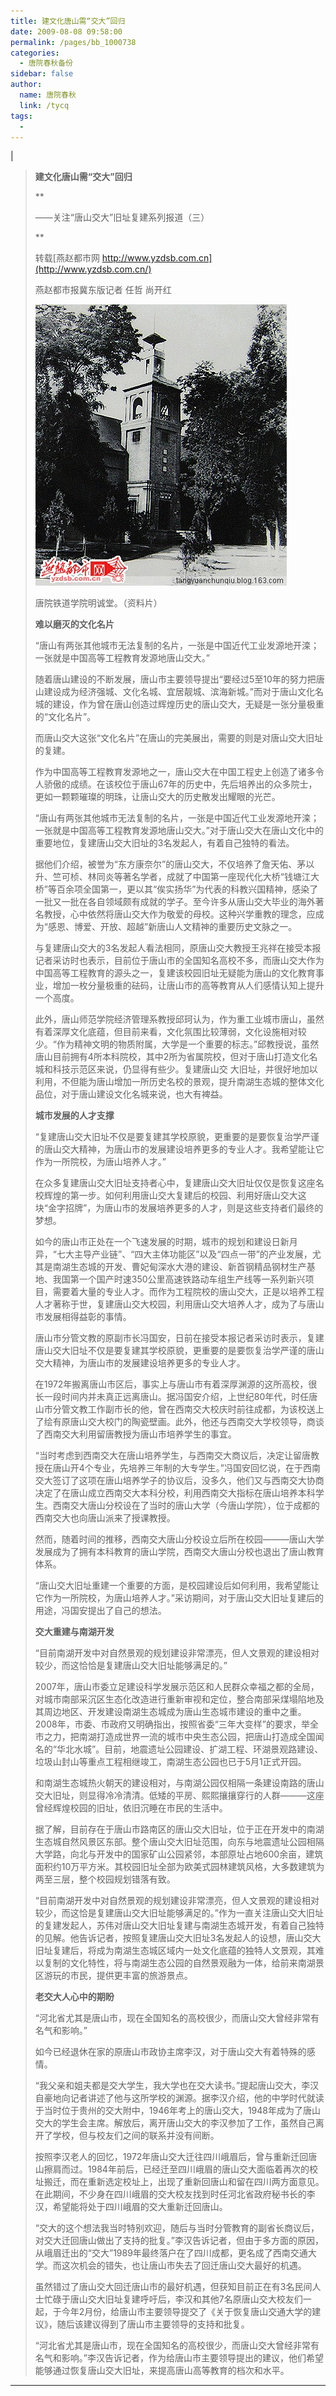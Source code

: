 ```yaml
---
title: 建文化唐山需“交大”回归
date: 2009-08-08 09:58:00
permalink: /pages/bb_1000738
categories: 
  - 唐院春秋备份
sidebar: false
author: 
  name: 唐院春秋
  link: /tycq
tags: 
  - 
---
```


|

> **建文化唐山需“交大”回归**
>
>  **
>
> ——关注“唐山交大”旧址复建系列报道（三）
>
> **
>
> 转载[燕赵都市网 http://www.yzdsb.com.cn](http://www.yzdsb.com.cn/)
>
> 燕赵都市报冀东版记者 任哲 尚开红
>
> [
> ![](/pic/img.bimg.126.net_photo_uM5RmoQWYHn712U6t5kZQA==_3433994715870811718.jpg)](pic/img.bimg.126.net_photo_uM5RmoQWYHn712U6t5kZQA==_3433994715870811718.jpg)
>
> 唐院铁道学院明诚堂。（资料片）
>
> **难以磨灭的文化名片**
>
> “唐山有两张其他城市无法复制的名片，一张是中国近代工业发源地开滦；一张就是中国高等工程教育发源地唐山交大。”
>
>
> 随着唐山建设的不断发展，唐山市主要领导提出“要经过5至10年的努力把唐山建设成为经济强城、文化名城、宜居靓城、滨海新城。”而对于唐山文化名城的建设，作为曾在唐山创造过辉煌历史的唐山交大，无疑是一张分量极重的“文化名片”。
>
> 而唐山交大这张“文化名片”在唐山的完美展出，需要的则是对唐山交大旧址的复建。
>
>
> 作为中国高等工程教育发源地之一，唐山交大在中国工程史上创造了诸多令人骄傲的成绩。在该校位于唐山67年的历史中，先后培养出的众多院士，更如一颗颗璀璨的明珠，让唐山交大的历史散发出耀眼的光芒。
>
>
> “唐山有两张其他城市无法复制的名片，一张是中国近代工业发源地开滦；一张就是中国高等工程教育发源地唐山交大。”对于唐山交大在唐山文化中的重要地位，复建唐山交大旧址的3名发起人，有着自己独特的看法。
>
>
> 据他们介绍，被誉为“东方康奈尔”的唐山交大，不仅培养了詹天佑、茅以升、竺可桢、林同炎等著名学者，成就了中国第一座现代化大桥“钱塘江大桥”等百余项全国第一，更以其“俟实扬华”为代表的科教兴国精神，感染了一批又一批在各自领域颇有成就的学子。至今许多从唐山交大毕业的海外著名教授，心中依然将唐山交大作为敬爱的母校。这种兴学重教的理念，应成为“感恩、博爱、开放、超越”新唐山人文精神的重要历史文脉之一。
>
>
> 与复建唐山交大的3名发起人看法相同，原唐山交大教授王兆祥在接受本报记者采访时也表示，目前位于唐山市的全国知名高校不多，而唐山交大作为中国高等工程教育的源头之一，复建该校园旧址无疑能为唐山的文化教育事业，增加一枚分量极重的砝码，让唐山市的高等教育从人们感情认知上提升一个高度。
>
>
> 此外，唐山师范学院经济管理系教授邱珂认为，作为重工业城市唐山，虽然有着深厚文化底蕴，但目前来看，文化氛围比较薄弱，文化设施相对较少。“作为精神文明的物质附属，大学是一个重要的标志。”邱教授说，虽然唐山目前拥有4所本科院校，其中2所为省属院校，但对于唐山打造文化名城和科技示范区来说，仍显得有些少。复建唐山交
> 大旧址，并很好地加以利用，不但能为唐山增加一所历史名校的景观，提升南湖生态城的整体文化品位，对于唐山建设文化名城来说，也大有裨益。
>
> **城市发展的人才支撑**
>
>
> “复建唐山交大旧址不仅是要复建其学校原貌，更重要的是要恢复治学严谨的唐山交大精神，为唐山市的发展建设培养更多的专业人才。我希望能让它作为一所院校，为唐山培养人才。”
>
>
> 在众多复建唐山交大旧址支持者心中，复建唐山交大旧址仅仅是恢复这座名校辉煌的第一步。如何利用唐山交大复建后的校园、利用好唐山交大这块“金字招牌”，为唐山市的发展培养更多的人才，则是这些支持者们最终的梦想。
>
>
> 如今的唐山市正处在一个飞速发展的时期，城市的规划和建设日新月异，“七大主导产业链”、“四大主体功能区”以及“四点一带”的产业发展，尤其是南湖生态城的开发、曹妃甸深水大港的建设、新首钢精品钢材生产基地、我国第一个国产时速350公里高速铁路动车组生产线等一系列新兴项目，需要着大量的专业人才。而作为工程院校的唐山交大，正是以培养工程人才著称于世，复建唐山交大校园，利用唐山交大培养人才，成为了与唐山市发展相得益彰的事情。
>
>
> 唐山市分管文教的原副市长冯国安，日前在接受本报记者采访时表示，复建唐山交大旧址不仅是要复建其学校原貌，更重要的是要恢复治学严谨的唐山交大精神，为唐山市的发展建设培养更多的专业人才。
>
>
> 在1972年搬离唐山市区后，事实上与唐山市有着深厚渊源的这所高校，很长一段时间内并未真正远离唐山。据冯国安介绍，上世纪80年代，时任唐山市分管文教工作副市长的他，曾在西南交大校庆时前往成都，为该校送上了绘有原唐山交大校门的陶瓷壁画。此外，他还与西南交大学校领导，商谈了西南交大利用留唐教授为唐山市培养学生的事宜。
>
>
> “当时考虑到西南交大在唐山培养学生，与西南交大商议后，决定让留唐教授在唐山开4个专业，先培养三年制的大专学生。”冯国安回忆说，在于西南交大签订了这项在唐山培养学子的协议后，没多久，他们又与西南交大协商决定了在唐山成立西南交大本科分校，利用西南交大指标在唐山培养本科学生。西南交大唐山分校设在了当时的唐山大学（今唐山学院），位于成都的西南交大也向唐山派来了授课教授。
>
> 然而，随着时间的推移，西南交大唐山分校设立后所在校园———唐山大学发展成为了拥有本科教育的唐山学院，西南交大唐山分校也退出了唐山教育体系。
>
>
> “唐山交大旧址重建一个重要的方面，是校园建设后如何利用，我希望能让它作为一所院校，为唐山培养人才。”采访期间，对于唐山交大旧址复建后的用途，冯国安提出了自己的想法。
>
> **交大重建与南湖开发**
>
> “目前南湖开发中对自然景观的规划建设非常漂亮，但人文景观的建设相对较少，而这恰恰是复建唐山交大旧址能够满足的。”
>
>
> 2007年，唐山市委立足建设科学发展示范区和人民群众幸福之都的全局，对城市南部采沉区生态化改造进行重新审视和定位，整合南部采煤塌陷地及其周边地区、开发建设南湖生态城成为唐山生态城市建设的重中之重。2008年，市委、市政府又明确指出，按照省委“三年大变样”的要求，举全市之力，把南湖打造成世界一流的城市中央生态公园，把唐山打造成全国闻名的“华北水城”。目前，地震遗址公园建设、扩湖工程、环湖景观路建设、垃圾山封山等重点工程相继竣工，南湖生态公园也已于5月1正式开园。
>
>
> 和南湖生态城热火朝天的建设相对，与南湖公园仅相隔一条建设南路的唐山交大旧址，则显得冷冷清清。低矮的平房、熙熙攘攘穿行的人群———这座曾经辉煌校园的旧址，依旧沉睡在市民的生活中。
>
>
> 据了解，目前存在于唐山市路南区的唐山交大旧址，位于正在开发中的南湖生态城自然风景区东部。整个唐山交大旧址范围，向东与地震遗址公园相隔大学路，向北与开发中的国家矿山公园紧邻，本部原址占地600余亩，建筑面积约10万平方米。其校园旧址全部为欧美式园林建筑风格，大多数建筑为两至三层，整个校园规划错落有致。
>
>
> “目前南湖开发中对自然景观的规划建设非常漂亮，但人文景观的建设相对较少，而这恰是复建唐山交大旧址能够满足的。”作为一直关注唐山交大旧址的复建发起人，苏伟对唐山交大旧址复建与南湖生态城开发，有着自己独特的见解。他告诉记者，按照复建唐山交大旧址3名发起人的设想，唐山交大旧址复建后，将成为南湖生态城区域内一处文化底蕴的独特人文景观，其难以复制的文化特性，将与南湖生态公园的自然景观融为一体，给前来南湖景区游玩的市民，提供更丰富的旅游景点。
>
> **老交大人心中的期盼**
>
> “河北省尤其是唐山市，现在全国知名的高校很少，而唐山交大曾经非常有名气和影响。”
>
> 如今已经退休在家的原唐山市政协主席李汉，对于唐山交大有着特殊的感情。
>
>
> “我父亲和姐夫都是交大学生，我大学也在交大读书。”提起唐山交大，李汉自豪地向记者讲述了他与这所学校的渊源。据李汉介绍，他的中学时代就读于当时位于贵州的交大附中，1946年考上的唐山交大，1948年成为了唐山交大的学生会主席。解放后，离开唐山交大的李汉参加了工作，虽然自己离开了学校，但与校友们之间的联系并没有间断。
>
>
> 按照李汉老人的回忆，1972年唐山交大迁往四川峨眉后，曾与重新迁回唐山擦肩而过。1984年前后，已经迁至四川峨眉的唐山交大面临着再次的校址搬迁，而在重新选定校址上，出现了重新回唐山和留在四川两方面意见。在此期间，不少身在四川峨眉的交大校友找到时任河北省政府秘书长的李汉，希望能将处于四川峨眉的交大重新迁回唐山。
>
>
> “交大的这个想法我当时特别欢迎，随后与当时分管教育的副省长商议后，对交大迁回唐山做出了支持的批复。”李汉告诉记者，但由于多方面的原因，从峨眉迁出的“交大”1989年最终落户在了四川成都，更名成了西南交通大学。而这次机会的错失，也让唐山市失去了回迁唐山交大最好的机遇。
>
>
> 虽然错过了唐山交大回迁唐山市的最好机遇，但获知目前正在有3名民间人士忙碌于唐山交大旧址复建呼吁后，李汉和其他7名原唐山交大校友们一起，于今年2月份，给唐山市主要领导提交了《关于恢复唐山交通大学的建议》，随后该建议得到了唐山市主要领导的支持和批复。
>
>
> “河北省尤其是唐山市，现在全国知名的高校很少，而唐山交大曾经非常有名气和影响。”李汉告诉记者，作为给唐山市主要领导提出的建议，他们希望能够通过恢复唐山交大旧址，来提高唐山高等教育的档次和水平。  
  
---